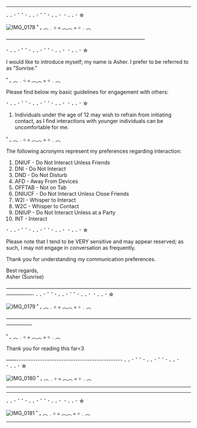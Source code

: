 ---------------------------
⠄⠄⠂⠁⠁⠂⠄⠄⠂⠁⠁⠂⠄⠄⠂ ⠂⠄⠄⠂☆

![IMG_0178](https://github.com/user-attachments/assets/c3e41a70-5ab2-4308-a746-9618b5cca907)
˚ ₊ ︵﹒⊹ ๑ ︵︵ ๑ ⊹﹒︵

———————————————————————————


⠂⠄⠄⠂⠁⠁⠂⠄⠄⠂⠁⠁⠂⠄⠄⠂ ⠂⠄⠄⠂☆

I would like to introduce myself; my name is Asher. I prefer to be referred to as "Sunrise."

˚ ₊ ︵﹒⊹ ๑ ︵︵ ๑ ⊹﹒︵

Please find below my basic guidelines for engagement with others:

⠂⠄⠄⠂⠁⠁⠂⠄⠄⠂⠁⠁⠂⠄⠄⠂ ⠂⠄⠄⠂☆

1. Individuals under the age of 12 may wish to refrain from initiating contact, as I find interactions with younger individuals can be uncomfortable for me.
 
˚ ₊ ︵﹒⊹ ๑ ︵︵ ๑ ⊹﹒︵

The following acronyms represent my preferences regarding interaction:

1. DNIUF - Do Not Interact Unless Friends 
2. DNI - Do Not Interact 
3. DND - Do Not Disturb 
4. AFD - Away From Devices 
5. OFFTAB - Not on Tab 
6. DNIUCF - Do Not Interact Unless Close Friends 
7. W2I - Whisper to Interact 
8. W2C - Whisper to Contact 
9. DNIUP - Do Not Interact Unless at a Party 
10. INT - Interact 

⠂⠄⠄⠂⠁⠁⠂⠄⠄⠂⠁⠁⠂⠄⠄⠂ ⠂⠄⠄⠂☆

Please note that I tend to be VERY sensitive and may appear reserved; as such, I may not engage in conversation as frequently.

Thank you for understanding my communication preferences.

Best regards,  
Asher (Sunrise)

—————————————————————————————————————————-
⠄⠄⠂⠁⠁⠂⠄⠄⠂⠁⠁⠂⠄⠄⠂ ⠂⠄⠄⠂☆

![IMG_0179](https://github.com/user-attachments/assets/90181a0a-3614-4aad-8e9e-13ddb82e0131)
˚ ₊ ︵﹒⊹ ๑ ︵︵ ๑ ⊹﹒︵

—————————————————————————————————————————

˚ ₊ ︵﹒⊹ ๑ ︵︵ ๑ ⊹﹒︵

 Thank you for reading this far<3

——---------------------------------------------
⠄⠄⠂⠁⠁⠂⠄⠄⠂⠁⠁⠂⠄⠄⠂ ⠂⠄⠄⠂☆

![IMG_0180](https://github.com/user-attachments/assets/f1db78fc-a127-4f0c-9bb6-4cf0b1616d8a)
˚ ₊ ︵﹒⊹ ๑ ︵︵ ๑ ⊹﹒︵

----------------------------------------------


-------------------------------------
⠄⠄⠂⠁⠁⠂⠄⠄⠂⠁⠁⠂⠄⠄⠂ ⠂⠄⠄⠂☆

![IMG_0181](https://github.com/user-attachments/assets/57f2f930-5162-4e0c-8665-de28fac6b082)
˚ ₊ ︵﹒⊹ ๑ ︵︵ ๑ ⊹﹒︵

-----------------------------------